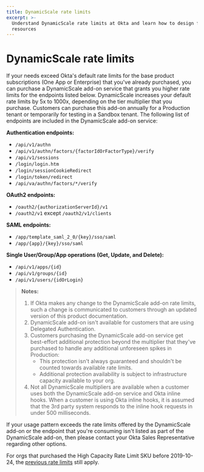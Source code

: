 ```yaml
---
title: DynamicScale rate limits
excerpt: >-
  Understand DynamicScale rate limits at Okta and learn how to design for efficient use of
  resources
---
```


# DynamicScale rate limits

If your needs exceed Okta's default rate limits for the base product subscriptions (One App or Enterprise) that you've already purchased, you can purchase a DynamicScale add-on service that grants you higher rate limits for the endpoints listed below. DynamicScale increases your default rate limits by 5x to 1000x, depending on the tier multiplier that you purchase. Customers can purchase this add-on annually for a Production tenant or temporarily for testing in a Sandbox tenant. The following list of endpoints are included in the DynamicScale add-on service:

**Authentication endpoints:**

* `/api/v1/authn`
* `/api/v1/authn/factors/{factorIdOrFactorType}/verify`
* `/api/v1/sessions`
* `/login/login.htm`
* `/login/sessionCookieRedirect`
* `/login/token/redirect`
* `/api/va/authn/factors/*/verify`

**OAuth2 endpoints:**

* `/oauth2/{authorizationServerId}/v1`
* `/oauth2/v1` except `/oauth2/v1/clients`

**SAML endpoints:**

* `/app/template_saml_2_0/{key}/sso/saml`
* `/app/{app}/{key}/sso/saml`

**Single User/Group/App operations (Get, Update, and Delete):**

* `/api/v1/apps/{id}`&#160;
* `/api/v1/groups/{id}`&#160;
* `/api/v1/users/{idOrLogin}`&#160;

> **Notes:**
>
> 1. If Okta makes any change to the DynamicScale add-on rate limits, such a change is communicated to customers through an updated version of this product documentation.
> 2. DynamicScale add-on isn't available for customers that are using Delegated Authentication.
> 3. Customers purchasing the DynamicScale add-on service get best-effort additional protection beyond the multiplier that they've purchased to handle any additional unforeseen spikes in Production:
>     * This protection isn't always guaranteed and shouldn't be counted towards available rate limits.
>     * Additional protection availability is subject to infrastructure capacity available to your org.
> 4. Not all DynamicScale multipliers are available when a customer uses both the DynamicScale add-on service and Okta inline hooks. When a customer is using Okta inline hooks, it is assumed that the 3rd party system responds to the inline hook requests in under 500 milliseconds.
>

If your usage pattern exceeds the rate limits offered by the DynamicScale add-on or the endpoint that you're consuming isn't listed as part of the DynamicScale add-on, then please contact your Okta Sales Representative regarding other options.

For orgs that purchased the High Capacity Rate Limit SKU before 2019-10-24, the [previous rate limits](/docs/reference/rl-previous/) still apply.
